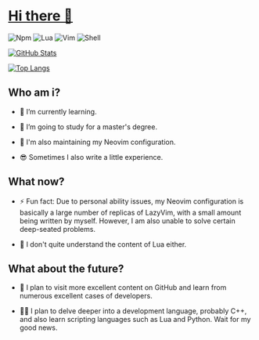 # [Hi there 👋](https://github.com/vojor)

![Npm](https://img.shields.io/badge/npm-build-brightgreen?style=flat&logo=npm&logoColor=orange&color=blue)
![Lua](https://img.shields.io/badge/lua-build-brightgreen?style=flat&logo=lua&logoColor=blue&color=red)
![Vim](https://img.shields.io/badge/vim-build-brightgreen?style=flat&logo=vim&logoColor=orange&color=orange)
![Shell](https://img.shields.io/badge/shell-build-brightgreen?style=flat&logo=shell&logoColor=black&color=purple)

[![GitHub Stats](https://github-readme-stats.vercel.app/api?username=vojor&show_icons=true&theme=shadow_blue)](https://github.com/vojor)

[![Top Langs](https://github-readme-stats.vercel.app/api/top-langs/?username=vojor&theme=shadow_blue)](https://github.com/vojor)

## Who am i?

- 🌱 I’m currently learning.

- 🔭 I’m going to study for a master's degree.

- 🧶 I'm also maintaining my Neovim configuration.

- 😎 Sometimes I also write a little experience.

## What now?

- ⚡ Fun fact: Due to personal ability issues, my Neovim configuration is basically a large number of replicas of LazyVim, with a small amount being written by myself. However, I am also unable to solve certain deep-seated problems.

- 💬 I don't quite understand the content of Lua either.

## What about the future?

- 🤔 I plan to visit more excellent content on GitHub and learn from numerous excellent cases of developers.

- 😶‍🌫️ I plan to delve deeper into a development language, probably C++, and also learn scripting languages such as Lua and Python. Wait for my good news.

